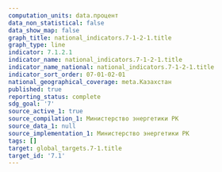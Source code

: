 ```yaml
---
computation_units: data.процент
data_non_statistical: false
data_show_map: false
graph_title: national_indicators.7-1-2-1.title
graph_type: line
indicator: 7.1.2.1
indicator_name: national_indicators.7-1-2-1.title
indicator_name_national: national_indicators.7-1-2-1.title
indicator_sort_order: 07-01-02-01
national_geographical_coverage: meta.Казахстан
published: true
reporting_status: complete
sdg_goal: '7'
source_active_1: true
source_compilation_1: Министерство энергетики РК
source_data_1: null
source_implementation_1: Министерство энергетики РК
tags: []
target: global_targets.7-1.title
target_id: '7.1'
---
```

